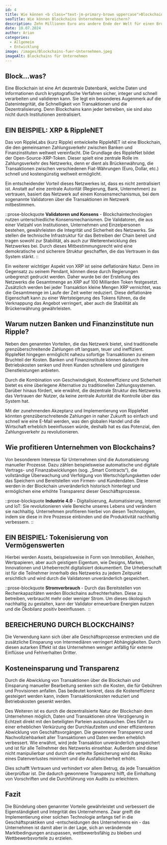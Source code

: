 ```yaml
---
id: 4
title: Wie können <b class="text-jm-primary-brown uppercase">Blockchains</b> Unternehmen bereichern?
seoTitle: Wie können Blockchains Unternehmen bereichern?
description: Zehn Millionen Euro ans andere Ende der Welt für einen Bruchteil eines Cents senden - und das mehrere tausendmal binnen weniger Sekunden? Blockchain-Technologien revolutionieren im Marschtempo sämtliche Wirtschaftssektoren. Doch was sind Blockchains? Wie genau verändert dies die Art und Weise zu wirtschaften und wie profitieren Unternehmen davon?
date: 10.07.2024
author: Arian
categories:
  - Allgemein
  - Entwicklung
image: /images/Blockchains-fuer-Unternehmen.jpeg
imageAlt: Blockchains für Unternehmen
---
```


## **Block…was?**

Eine Blockchain ist eine Art dezentrale Datenbank, welche Daten und Informationen durch kryptografische Verfahren sicher, integer und schnell verarbeiten und validieren kann. Sie legt ein besonderes Augenmerk auf die Datenintegrität, die Schnelligkeit von Transaktionen und die Dezentralisierung. Denn Blockchains kann jeder betreiben, sie sind also nicht durch Institutionen zentralisiert. 

## **EIN BEISPIEL: XRP & RippleNET**

Das von RippleLabs (kurz Ripple) entwickelte RippleNET ist eine Blockchain, die den gemeinsamen Zahlungsverkehr zwischen Banken und Finanzinstituten weltweit vereinfacht. Die Grundlage des RippleNet bildet der Open-Source-XRP-Token. Dieser spielt eine zentrale Rolle im Zahlungsverkehr des Netzwerks, denn er dient als Brückenwährung, die Transaktionen zwischen verschiedenen Fiat-Währungen (Euro, Dollar, etc.) schnell und kostengünstig weltweit ermöglicht. 

Ein entscheidender Vorteil dieses Netzwerkes ist, dass es nicht zentralisiert ist. Anstatt auf eine zentrale Autorität (Regierung, Bank, Unternehmen) zu vertrauen, basiert das Netzwerk auf einem Konsensmechanismus, bei dem sogenannte Validatoren über die Transaktionen im Netzwerk mitbestimmen. 

::prose-blockquote
**Validatoren und Konsens** - Blockchaintechnologien nutzen unterschiedliche Konsensmechanismen. Die Validatoren, die aus einer Vielzahl von Institutionen, Unternehmen und Einzelpersonen bestehen, gewährleisten die Integrität und Sicherheit des Netzwerks. Sie stellen die technische Infrastruktur für das Betreiben der Chain bereit und tragen sowohl zur Stabilität, als auch zur Weiterentwicklung des Netzwerkes bei. Durch dieses Mitbestimmungsrecht wird eine demokratische und sicherere Struktur geschaffen, die das Vertrauen in das System stärkt.
::

Ein weiterer wichtiger Aspekt von XRP ist seine deflationäre Natur. Denn im Gegensatz zu seinem Pendant, können diese durch Regierungen unbegrenzt gedruckt werden. Daher wurde bei der Erstellung des Netzwerks die Gesamtmenge an XRP auf 100 Milliarden Token festgesetzt. Zusätzlich werden bei jeder Transaktion kleine Mengen XRP vernichtet, was die Gesamtmenge im Laufe der Zeit weiter reduziert. Diese deflationäre Eigenschaft kann zu einer Wertsteigerung des Tokens führen, da die Verknappung das Angebot verringert, aber auch die Stabilität als Brückenwährung gewährleisten.

## **Warum nutzen Banken und Finanzinstitute nun Ripple?** 

Neben den genannten Vorteilen, die das Netzwerk bietet, sind traditionelle grenzüberschreitende Zahlungen oft langsam, teuer und ineffizient. RippleNet hingegen ermöglicht nahezu sofortige Transaktionen zu einem Bruchteil der Kosten. Banken und Finanzinstitute können dadurch ihre Betriebskosten senken und ihren Kunden schnellere und günstigere Dienstleistungen anbieten.

Durch die Kombination von Geschwindigkeit, Kosteneffizienz und Sicherheit bietet es eine überlegene Alternative zu traditionellen Zahlungssystemen. Darüber hinaus fördert, wie erwähnt, die dezentrale Struktur des Netzwerks das Vertrauen der Nutzer, da keine zentrale Autorität die Kontrolle über das System hat. 

Mit der zunehmenden Akzeptanz und Implementierung von RippleNet könnten grenzüberschreitende Zahlungen in naher Zukunft so einfach und schnell wie eine E-Mail werden, was den globalen Handel und die Wirtschaft erheblich beeinflussen würde, deshalb hat es das Potenzial, den Zahlungsverkehr zu revolutionieren.

## **Wie profitieren Unternehmen von Blockchains?**

Von besonderem Interesse für Unternehmen sind die Automatisierung manueller Prozesse. Dazu zählen beispielsweise automatische und digitale Vertrags- und Finanzabwicklungen (sog. „Smart Contracts“), die vollständige Überwachung und Verfolgung von Wertschöpfungsketten oder das Speichern und Bereitstellen von Firmen- und Kundendaten. Diese werden in der Blockchain unveränderlich historisch hinterlegt und ermöglichen eine erhöhte Transparenz dieser Geschäftsprozesse.

::prose-blockquote
**Industrie 4.0** - Digitalisierung, Automatisierung, Internet und IoT: Sie revolutionieren viele Bereiche unseres Lebens und verändern sie nachhaltig. Unternehmen profitieren hierbei von diesen Technologien, indem sie diese in ihre Prozesse einbinden und die Produktivität nachhaltig verbessern.
::

## **EIN BEISPIEL: Tokenisierung von Vermögenswerten**

Hierbei werden Assets, beispielsweise in Form von Immobilien, Anleihen, Wertpapieren, aber auch geistigem Eigentum, wie Designs, Marken, Innovationen und Urheberrecht digitalisiert dokumentiert. Die Urheberschaft ist für die Teilnehmer innerhalb des Netzwerks zu jedem Zeitpunkt ersichtlich und wird durch die Validatoren unveränderlich gespeichert.

::prose-blockquote
**Stromverbrauch** - Durch das Bereitstellen von Rechenkapazitäten werden Blockchains aufrechterhalten. Diese zu betreiben, verbraucht mehr oder weniger Strom. Um dieses ökologisch nachhaltig zu gestalten, kann der Validator erneuerbare Energien nutzen und die Ökobilanz positiv beeinflussen. 
::

## **BEREICHERUNG DURCH BLOCKCHAINS?**

Die Verwendung kann sich über alle Geschäftsprozesse erstrecken und die zusätzliche Einsparung von Intermediären verringert Abhängigkeiten. Durch diesen autarken Effekt ist das Unternehmen weniger anfällig für externe Einflüsse und Fehlverhalten Dritter.

## **Kosteneinsparung und Transparenz**

Durch die Abwicklung von Transaktionen über die Blockchain und Einsparung manueller Bearbeitung senken sich die Kosten, die für Gebühren und Provisionen anfallen. Das bedeutet konkret, dass die Kosteneffizienz gesteigert werden kann, indem Transaktionskosten reduziert und Betriebskosten gesenkt werden.

Des Weiteren ist es durch die dezentralisierte Natur der Blockchain dem Unternehmen möglich, Daten und Transaktionen ohne Verzögerung in Echtzeit direkt mit den beteiligten Parteien auszutauschen. Dies führt zu einer erheblichen Verkürzung der Durchlaufzeiten und einer effizienteren Abwicklung von Geschäftsvorgängen. Die gewonnene Transparenz und Nachvollziehbarkeit aller Transaktionen und Daten werden erheblich verbessert. Wie erwähnt, wird jede Transaktion unveränderlich gespeichert und ist für alle Teilnehmer des Netzwerks einsehbar. Außerdem sind diese nicht manipulierbar und durch die verteilte Speicherung wird das Risiko eines Datenverlustes minimiert und die Ausfallsicherheit erhöht.

Dies schafft Vertrauen und verhindert vor allem Betrug, da jede Transaktion überprüfbar ist. Die dadurch gewonnene Transparenz hilft, die Einhaltung von Vorschriften und die Durchführung von Audits zu erleichtern.

## **Fazit**

Die Bündelung oben genannter Vorteile gewährleistet und verbessert die Eigenständigkeit und Integrität des Unternehmens. Zwar greift die Implementierung einer solchen Technologie anfangs tief in die Geschäftspraktiken und -entscheidungen des Unternehmens ein - das Unternehmen ist damit aber in der Lage, sich an verändernde Marktbedingungen anzupassen, wettbewerbsfähig zu bleiben und Wettbewerbsvorteile zu erzielen.

